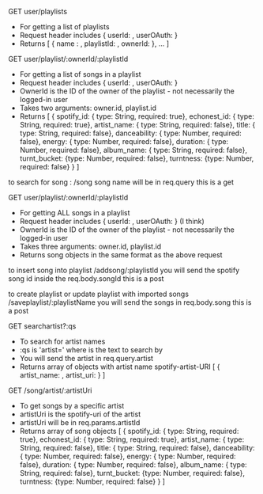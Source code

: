 

GET user/playlists
* For getting a list of playlists
* Request header includes { userId: <str>, userOAuth: <str> }
* Returns [ { name : <str>, playlistId: <str>, ownerId: <str>}, ... ]

GET user/playlist/:ownerId/:playlistId
* For getting a list of songs in a playlist
* Request header includes { userId: <str>, userOAuth: <str> }
* OwnerId is the ID of the owner of the playlist - not necessarily the logged-in user
* Takes two arguments: owner.id, playlist.id
* Returns [
  {
    spotify_id: { type: String, required: true},
    echonest_id: { type: String, required: true},
    artist_name: { type: String, required: false},
    title: { type: String, required: false},
    danceability: { type: Number, required: false},
    energy: { type: Number, required: false},
    duration: { type: Number, required: false},
    album_name: { type: String, required: false},
    turnt_bucket: {type: Number, required: false},
    turntness: {type: Number, required: false}
  }
]


to search for song : /song
song name will be in req.query
this is a get

GET user/playlist/:ownerId/:playlistId
* For getting ALL songs in a playlist
* Request header includes { userId: <str>, userOAuth: <str> } (I think)
* OwnerId is the ID of the owner of the playlist - not necessarily the logged-in user
* Takes three arguments: owner.id, playlist.id
* Returns song objects in the same format as the above request


to insert song into playlist
/addsong/:playlistId
you will send the spotify song id inside the req.body.songId
this is a post


to create playlist or update playlist with imported songs
/saveplaylist/:playlistName
you will send the songs in req.body.song
this is a post

GET searchartist?:qs
* To search for artist names
* :qs is 'artist=<str>' where <str> is the text to search by
* You will send the artist in req.query.artist
* Returns array of objects with artist name spotify-artist-URI [ { artist_name: <str>, artist_uri: <str> } ]

GET /song/artist/:artistUri
* To get songs by a specific artist
* artistUri is the spotify-uri of the artist
* artistUri will be in req.params.artistId
* Returns array of song objects [
  {
    spotify_id: { type: String, required: true},
    echonest_id: { type: String, required: true},
    artist_name: { type: String, required: false},
    title: { type: String, required: false},
    danceability: { type: Number, required: false},
    energy: { type: Number, required: false},
    duration: { type: Number, required: false},
    album_name: { type: String, required: false},
    turnt_bucket: {type: Number, required: false},
    turntness: {type: Number, required: false}
  }
]






